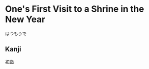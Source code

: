 # One's First Visit to a Shrine in the New Year
はつもうで

## Kanji
[初](../Kanji/kanji-dict/初.md)[詣](../Kanji/kanji-dict/詣.md)